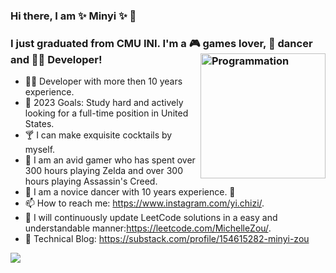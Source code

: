 
### Hi there, I am ✨ Minyi ✨ 👋

### I just graduated from CMU INI. I'm a 🎮 games lover, 💃 dancer and 👩‍💻 Developer! <img align="right" src="https://github.com/MinyiZou/MInyiZou/assets/104998797/a8e0aa3f-d5f9-48d1-a09e-b4abff614f5e" alt="Programmation" width="200" />



- 👩‍💻 Developer with more then 10 years experience.
- 🥅 2023 Goals: Study hard and actively looking for a full-time position in United States.
- 🍸 I can make exquisite cocktails by myself.
- 👑 I am an avid gamer who has spent over 300 hours playing Zelda and over 300 hours playing Assassin's Creed.
- 💃 I am a novice dancer with 10 years experience. :slightly_smiling_face:
- 📫 How to reach me: https://www.instagram.com/yi.chizi/.
- 🤝 I will continuously update LeetCode solutions in a easy and understandable manner:https://leetcode.com/MichelleZou/.
- 🔗 Technical Blog: https://substack.com/profile/154615282-minyi-zou 



![](https://komarev.com/ghpvc/?username=spencergotowork&color=dc143c)
<!--
**MinyiZou/MInyiZou** is a ✨ _special_ ✨ repository because its `README.md` (this file) appears on your GitHub profile.
-->
